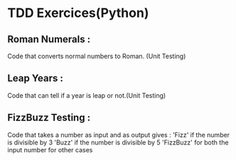 # TDD Exercices(Python)

## Roman Numerals :
Code that converts normal numbers to Roman. (Unit Testing)

## Leap Years :
Code that can tell if a year is leap or not.(Unit Testing)

## FizzBuzz Testing :
Code that takes a number as input and as output gives :
    'Fizz' if the number is divisible by 3
    'Buzz' if the number is divisible by 5
    'FizzBuzz' for both the input number for other cases
    
    
